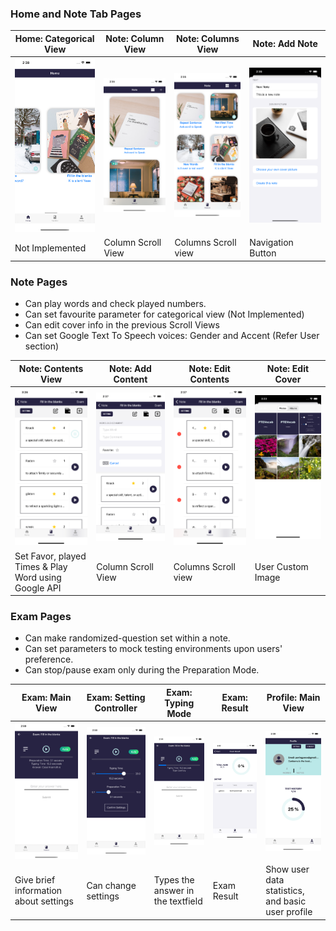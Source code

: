 ### Home and Note Tab Pages

|  Home: Categorical View |  Note: Column View          |  Note: Columns View       |  Note: Add Note       |
| -------------------------- | -------------------------- | -------------------------- | -------------------------- |
| ![](/docs/images/profile/tab-home.png)  |  ![](/docs/images/note/column.png) |  ![](/docs/images/note/columns.png) | ![](/docs/images/note/addNote.png) |
| Not Implemented | Column Scroll View | Columns Scroll view | Navigation Button |


### Note Pages
- Can play words and check played numbers.
- Can set favourite parameter for categorical view (Not Implemented)
- Can edit cover info in the previous Scroll Views
- Can set Google Text To Speech voices: Gender and Accent (Refer User section)


| Note: Contents View  |  Note: Add Content         |    Note: Edit Contents     |  Note: Edit Cover       |
| -------------------------- | -------------------------- | -------------------------- | -------------------------- |
| ![](/docs/images/note/play.png)  | ![](/docs/images/note/add.png)  | ![](/docs/images/note/edit.png)  | ![](/docs/images/note/imagePick.png)  |
| Set Favor, played Times & Play Word using Google API | Column Scroll View | Columns Scroll view | User Custom Image |


### Exam Pages
- Can make randomized-question set within a note.
- Can set parameters to mock testing environments upon users' preference.
- Can stop/pause exam only during the Preparation Mode.

| Exam: Main View | Exam: Setting Controller  |  Exam: Typing Mode       |  Exam: Result       |  Profile: Main View  |
| ---------------- | ---------------------- | -------------------------- | --------------------- | ------------ |
| ![](/docs/images/exam/main.png)  | ![](/docs/images/exam/setting.png)  |  ![](/docs/images/exam/type.png) | ![](/docs/images/exam/result.png) |  ![](/docs/images/exam/profileExam.png)   |
| Give brief information about settings | Can change settings | Types the answer in the textfield | Exam Result | Show user data statistics, and basic user profile |

